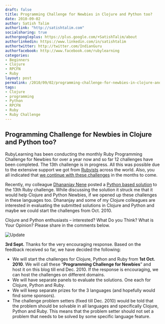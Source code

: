 ```yaml
---
draft: false
title: Programming Challenge for Newbies in Clojure and Python too?
date: 2010-09-02
author: Satish Talim
authorlink: "http://satishtalim.com"
socialsharing: true
authorgoogleplus: https://plus.google.com/+SatishTalim/about
authorlinkedin: https://www.linkedin.com/in/satishtalim
authortwitter: http://twitter.com/IndianGuru
authorfacebook: http://www.facebook.com/rubylearning
categories:
- Beginners
- Clojure
- RPCFN
- Ruby
layout: post
permalink: /2010/09/02/programming-challenge-for-newbies-in-clojure-and-python-too/
tags:
- Clojure
- programming
- Python
- RPCFN
- Ruby
- Ruby Challenge
---
```

## Programming Challenge for Newbies in Clojure and Python too?

RubyLearning has been conducting the monthly Ruby Programming Challenge
for Newbies for over a year now and so far 12 challenges have been
completed. The 13th challenge is in progress. All this was possible due
to the extensive support we got from
[Rubyists](http://ruby-challenge.rubylearning.org/) across the world.
Also, you all indicated that [we continue with these
challenges](http://rubylearning.com/blog/2010/08/09/do-you-want-us-to-continue-with-the-ruby-challenge-for-newbies/)
in the months to come.

Recently, my colleague [Dhananjay Nene](http://blog.dhananjaynene.com/)
posted a [Python based
solution](http://codeblog.dhananjaynene.com/2010/09/code-kata-ruby-programming-challenge-for-newbies-in-python/)
to the 13th Ruby challenge. While discussing the solution it struck me
that it would help Clojure and Python Newbies, if we opened up these
challenges in these languages too. Dhananjay and some of my Clojure
colleagues are interested in evaluating the submitted solutions in
Clojure and Python and maybe we could start the challenges from Oct.
2010.

Clojure and Python enthusiasts – interested? What Do you Think? What is
Your Opinion? Please share in the comments below.

![Update](http://rubylearning.com/images/update.jpg "Update")

**3rd Sept.** Thanks for the very encouraging response. Based on the
feedback received so far, we have decided the following:

-   We will start the challenges for Clojure, Python and Ruby from **1st
    Oct. 2010**. We will call these “**Programming Challenge for
    Newbies**” and host it on this blog till end Dec. 2010. If the
    response is encouraging, we can host the challenges on different
    domains.
-   We will have separate panels to evaluate the solutions. One each for
    Clojure, Python and Ruby.
-   We will keep separate prizes for the 3 languages (and hopefully
    would find some sponsors).
-   The challenge problem setters (fixed till Dec. 2010) would be told
    that the problem should be solvable in all languages and
    specifically Clojure, Python and Ruby. This means that the problem
    setter should not set a problem that needs to be solved by some
    specific language feature.

